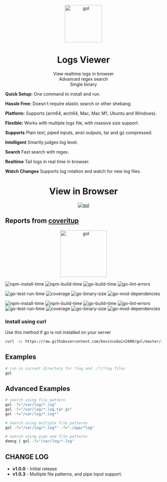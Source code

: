 <p align="center">
  <a href="https://github.com/kevincobain2000/gol">
    <img alt="gol" src="https://imgur.com/sktoYPP.png" width="120">
  </a>
</p>

<h1 align="center">
  Logs Viewer
</h1>

<p align="center">
  View realtime logs in browser<br>
  Advanced regex search<br>
  Single binary
</p>

**Quick Setup:** One command to install and run.

**Hassle Free:** Doesn't require elastic search or other shebang.

**Platform:** Supports (arm64, arch64, Mac, Mac M1, Ubuntu and Windows).

**Flexible:** Works with multiple logs file, with massive size support.

**Supports** Plain text, piped inputs, ansii outputs, tar and gz compressed.

**Intelligent** Smartly judges log level.

**Search** Fast search with regex.

**Realtime** Tail logs in real time in browser.

**Watch Changes** Supports log rotation and watch for new log files.

<h1 align="center">
  View in Browser
</h1>

<p align="center">
  <a href="https://github.com/kevincobain2000/gol">
    <img alt="gol" src="https://imgur.com/UJzkytB.png">
  </a>
</p>

## Reports from [coveritup](https://coveritup.app/readme?org=kevincobain2000&repo=gol&branch=master)

<p align="center">
  <a href="https://coveritup.app/readme?org=kevincobain2000&repo=gol&branch=master">
    <img alt="gol" src="https://coveritup.app/progress?org=kevincobain2000&repo=gol&branch=master&type=coverage&theme=dark&style=bar" width="150">
  </a>
</p>

![npm-install-time](https://coveritup.app/badge?org=kevincobain2000&repo=gol&branch=master&type=npm-install-time)
![npm-build-time](https://coveritup.app/badge?org=kevincobain2000&repo=gol&branch=master&type=npm-build-time)
![go-build-time](https://coveritup.app/badge?org=kevincobain2000&repo=gol&branch=master&type=go-build-time)
![go-lint-errors](https://coveritup.app/badge?org=kevincobain2000&repo=gol&branch=master&type=go-lint-errors)

![go-test-run-time](https://coveritup.app/badge?org=kevincobain2000&repo=gol&branch=master&type=go-test-run-time)
![coverage](https://coveritup.app/badge?org=kevincobain2000&repo=gol&branch=master&type=coverage)
![go-binary-size](https://coveritup.app/badge?org=kevincobain2000&repo=gol&branch=master&type=go-binary-size)
![go-mod-dependencies](https://coveritup.app/badge?org=kevincobain2000&repo=gol&branch=master&type=go-mod-dependencies)

![npm-install-time](https://coveritup.app/chart?org=kevincobain2000&repo=gol&branch=master&type=npm-install-time&theme=light&line=fill&width=150&height=150&output=svg)
![npm-build-time](https://coveritup.app/chart?org=kevincobain2000&repo=gol&branch=master&type=npm-build-time&theme=light&line=fill&width=150&height=150&output=svg)
![go-build-time](https://coveritup.app/chart?org=kevincobain2000&repo=gol&branch=master&type=go-build-time&theme=light&line=fill&width=150&height=150&output=svg)
![go-lint-errors](https://coveritup.app/chart?org=kevincobain2000&repo=gol&branch=master&type=go-lint-errors&theme=light&line=fill&width=150&height=150&output=svg)
![go-test-run-time](https://coveritup.app/chart?org=kevincobain2000&repo=gol&branch=master&type=go-test-run-time&theme=light&line=fill&width=150&height=150&output=svg)
![coverage](https://coveritup.app/chart?org=kevincobain2000&repo=gol&branch=master&type=coverage&theme=light&line=fill&width=150&height=150&output=svg)
![go-binary-size](https://coveritup.app/chart?org=kevincobain2000&repo=gol&branch=master&type=go-binary-size&theme=light&line=fill&width=150&height=150&output=svg)
![go-mod-dependencies](https://coveritup.app/chart?org=kevincobain2000&repo=gol&branch=master&type=go-mod-dependencies&theme=light&line=fill&width=150&height=150&output=svg)


### Install using curl

Use this method if go is not installed on your server

```bash
curl -sL https://raw.githubusercontent.com/kevincobain2000/gol/master/install.sh | sh
```

## Examples

```sh
# run in current directory for *log and ./*/*log files
gol
```

## Advanced Examples

```sh
# search using file pattern
gol -f="/var/log/*.log"
gol -f="/var/log/*.log.tar.gz"
gol -f="/var/log/*.log*"

# search using multiple file patterns
gol -f="/var/log/*.log*" -f="./app/*log"

# search using pipe and file patterns
demsg | gol -f="/var/log/*.log"
```

## CHANGE LOG

- **v1.0.0** - Initial release
- **v1.0.3** - Multiple file patterns, and pipe input support.